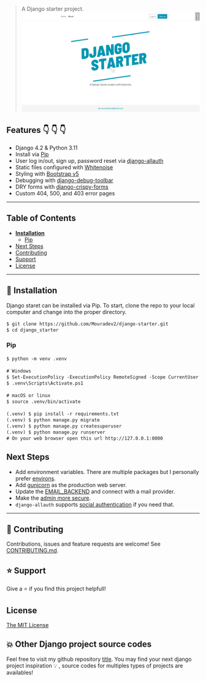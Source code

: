 > A Django starter project. 
![alt text](Screenshot.png)

## Features :point_down: :point_down: :point_down:

- Django 4.2 & Python 3.11
- Install via [Pip](https://pypi.org/project/pip/) 
- User log in/out, sign up, password reset via [django-allauth](https://github.com/pennersr/django-allauth)
- Static files configured with [Whitenoise](http://whitenoise.evans.io/en/stable/index.html)
- Styling with [Bootstrap v5](https://getbootstrap.com/)
- Debugging with [django-debug-toolbar](https://github.com/jazzband/django-debug-toolbar)
- DRY forms with [django-crispy-forms](https://github.com/django-crispy-forms/django-crispy-forms)
- Custom 404, 500, and 403 error pages
----

## Table of Contents
* **[Installation](#installation)**
  * [Pip](#pip)
* [Next Steps](#next-steps)
* [Contributing](#contributing)
* [Support](#support)
* [License](#license)

----

## 📖 Installation
Django staret can be installed via Pip. 
To start, clone the repo to your local computer and change into the proper directory.

```
$ git clone https://github.com/Mouradev2/django-starter.git
$ cd django_starter
```

### Pip

```
$ python -m venv .venv

# Windows
$ Set-ExecutionPolicy -ExecutionPolicy RemoteSigned -Scope CurrentUser
$ .venv\Scripts\Activate.ps1

# macOS or linux
$ source .venv/bin/activate

(.venv) $ pip install -r requirements.txt
(.venv) $ python manage.py migrate
(.venv) $ python manage.py createsuperuser
(.venv) $ python manage.py runserver
# On your web browser open this url http://127.0.0.1:8000
```


## Next Steps

- Add environment variables. There are multiple packages but I personally prefer [environs](https://pypi.org/project/environs/).
- Add [gunicorn](https://pypi.org/project/gunicorn/) as the production web server.
- Update the [EMAIL_BACKEND](https://docs.djangoproject.com/en/4.0/topics/email/#module-django.core.mail) and connect with a mail provider.
- Make the [admin more secure](https://opensource.com/article/18/1/10-tips-making-django-admin-more-secure).
- `django-allauth` supports [social authentication](https://django-allauth.readthedocs.io/en/latest/providers.html) if you need that.

----

## 🤝 Contributing

Contributions, issues and feature requests are welcome! See [CONTRIBUTING.md](https://github.com/Mouradev2/django-starter/blob/main/CONTRIBUTING.md).

## ⭐️ Support

Give a ⭐️  if you find this project helpfull!

## License

[The MIT License](LICENSE)

## 💥 Other Django project source codes
Feel free to visit my github repository [title](https://github.com/Mouradev2).
You may find your next django project inspiration 💡 , source codes for multiples types of projects are availables!
